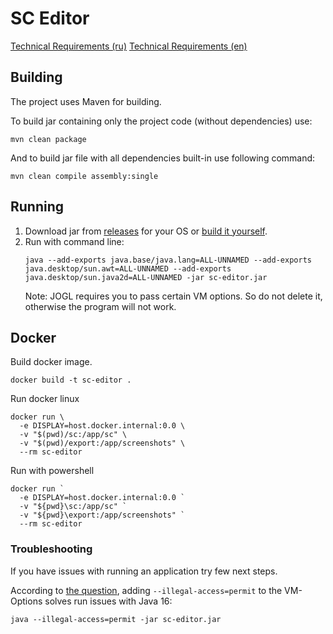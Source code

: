 # SC Editor

[Technical Requirements (ru)](./docs/technical_requirements.md)
[Technical Requirements (en)](./docs/technical_requirements-en.md)

## Building

The project uses Maven for building.

To build jar containing only the project code (without dependencies) use:

```shell
mvn clean package
```

And to build jar file with all dependencies built-in use following command:

```shell
mvn clean compile assembly:single
```

## Running

1. Download jar from [releases](https://github.com/danila-schelkov/sc-editor/releases)
   for your OS or [build it yourself](#building).
2. Run with command line:
   ```shell
   java --add-exports java.base/java.lang=ALL-UNNAMED --add-exports java.desktop/sun.awt=ALL-UNNAMED --add-exports java.desktop/sun.java2d=ALL-UNNAMED -jar sc-editor.jar
   ```
   Note: JOGL requires you to pass certain VM options. So do not delete it, otherwise
   the program will not work.

## Docker

Build docker image.

```shell
docker build -t sc-editor .
```

Run docker linux

```shell
docker run \
  -e DISPLAY=host.docker.internal:0.0 \
  -v "$(pwd)/sc:/app/sc" \
  -v "$(pwd)/export:/app/screenshots" \
  --rm sc-editor
```

Run with powershell
```shell
docker run `
  -e DISPLAY=host.docker.internal:0.0 `
  -v "${pwd}\sc:/app/sc" `
  -v "${pwd}\export:/app/screenshots" `
  --rm sc-editor
```


### Troubleshooting

If you have issues with running an application try few next steps.

According to [the question](https://stackoverflow.com/questions/66722833/executable-jar-with-dependencies-and-dll-dependency-using-maven), adding `--illegal-access=permit` to the VM-Options solves run issues with Java 16:

```shell
java --illegal-access=permit -jar sc-editor.jar
```

##